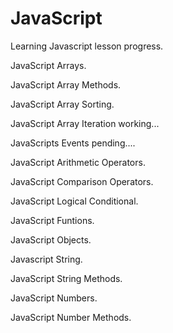 # JavaScript

Learning Javascript lesson progress.
 
 JavaScript Arrays.
 
 JavaScript Array Methods.
 
 JavaScript Array Sorting.
 
 JavaScript Array Iteration working...
 
 JavaScripts Events pending....

 JavaScript Arithmetic Operators.

 JavaScript Comparison Operators.

 JavaScript Logical Conditional.

 JavaScript Funtions.

 JavaScript Objects.

 Javascript String.
 
 JavaScript String Methods.

 JavaScript Numbers.
 
 JavaScript Number Methods.
